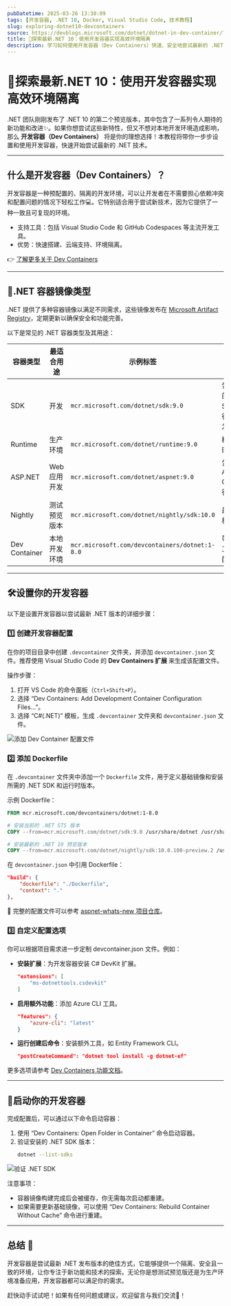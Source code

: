 ```yaml
---
pubDatetime: 2025-03-26 13:30:09
tags: [开发容器, .NET 10, Docker, Visual Studio Code, 技术教程]
slug: exploring-dotnet10-devcontainers
source: https://devblogs.microsoft.com/dotnet/dotnet-in-dev-container/?hide_banner=true
title: 🚀探索最新.NET 10：使用开发容器实现高效环境隔离
description: 学习如何使用开发容器（Dev Containers）快速、安全地尝试最新的 .NET 10 预览版本，同时保持本地环境的清洁。详细教程带你掌握设置步骤、配置选项以及相关工具。
---
```


# 🚀探索最新.NET 10：使用开发容器实现高效环境隔离

.NET 团队刚刚发布了 .NET 10 的第二个预览版本，其中包含了一系列令人期待的新功能和改进✨。如果你想尝试这些新特性，但又不想对本地开发环境造成影响，那么 **开发容器（Dev Containers）** 将是你的理想选择！本教程将带你一步步设置和使用开发容器，快速开始尝试最新的 .NET 技术。

---

## 什么是开发容器（Dev Containers）？

开发容器是一种预配置的、隔离的开发环境，可以让开发者在不需要担心依赖冲突和配置问题的情况下轻松工作💻。它特别适合用于尝试新技术，因为它提供了一种一致且可复现的环境。

- 支持工具：包括 Visual Studio Code 和 GitHub Codespaces 等主流开发工具。
- 优势：快速搭建、云端支持、环境隔离。

👉 [了解更多关于 Dev Containers](https://containers.dev/)

---

## 🌟.NET 容器镜像类型

.NET 提供了多种容器镜像以满足不同需求，这些镜像发布在 [Microsoft Artifact Registry](https://mcr.microsoft.com/)，定期更新以确保安全和功能完善。

以下是常见的 .NET 容器类型及其用途：

| 容器类型      | 最适合用途   | 示例标签                                       | 说明                             |
| ------------- | ------------ | ---------------------------------------------- | -------------------------------- |
| SDK           | 开发         | `mcr.microsoft.com/dotnet/sdk:9.0`             | 包含完整的 SDK、运行时及开发工具 |
| Runtime       | 生产环境     | `mcr.microsoft.com/dotnet/runtime:9.0`         | 精简运行时镜像                   |
| ASP.NET       | Web 应用开发 | `mcr.microsoft.com/dotnet/aspnet:9.0`          | 包含 ASP.NET Core 运行时         |
| Nightly       | 测试预览版本 | `mcr.microsoft.com/dotnet/nightly/sdk:10.0`    | 最新预览构建                     |
| Dev Container | 本地开发环境 | `mcr.microsoft.com/devcontainers/dotnet:1-8.0` | 带有额外工具的预配置环境         |

---

## 🛠设置你的开发容器

以下是设置开发容器以尝试最新 .NET 版本的详细步骤：

### 1️⃣ 创建开发容器配置

在你的项目目录中创建 `.devcontainer` 文件夹，并添加 `devcontainer.json` 文件。推荐使用 Visual Studio Code 的 **Dev Containers 扩展** 来生成该配置文件。

操作步骤：

1. 打开 VS Code 的命令面板（`Ctrl+Shift+P`）。
2. 选择 “Dev Containers: Add Development Container Configuration Files…”。
3. 选择 “C#(.NET)” 模板，生成 `.devcontainer` 文件夹和 `devcontainer.json` 文件。

![添加 Dev Container 配置文件](https://devblogs.microsoft.com/dotnet/wp-content/uploads/sites/10/2025/03/AddConfigFiles.png)

### 2️⃣ 添加 Dockerfile

在 `.devcontainer` 文件夹中添加一个 `Dockerfile` 文件，用于定义基础镜像和安装所需的 .NET SDK 和运行时版本。

示例 Dockerfile：

```dockerfile
FROM mcr.microsoft.com/devcontainers/dotnet:1-8.0

# 安装当前的 .NET STS 版本
COPY --from=mcr.microsoft.com/dotnet/sdk:9.0 /usr/share/dotnet /usr/share/dotnet

# 安装最新的 .NET 10 预览版本
COPY --from=mcr.microsoft.com/dotnet/nightly/sdk:10.0.100-preview.2 /usr/share/dotnet /usr/share/dotnet
```

在 `devcontainer.json` 中引用 Dockerfile：

```json
"build": {
    "dockerfile": "./Dockerfile",
    "context": "."
},
```

📂 完整的配置文件可以参考 [aspnet-whats-new 项目仓库](https://github.com/mikekistler/aspnet-whats-new/tree/dotnet-10-preview2/.devcontainer)。

### 3️⃣ 自定义配置选项

你可以根据项目需求进一步定制 devcontainer.json 文件。例如：

- **安装扩展**：为开发容器安装 C# DevKit 扩展。

  ```json
  "extensions": [
      "ms-dotnettools.csdevkit"
  ]
  ```

- **启用额外功能**：添加 Azure CLI 工具。

  ```json
  "features": {
      "azure-cli": "latest"
  }
  ```

- **运行创建后命令**：安装额外工具，如 Entity Framework CLI。
  ```json
  "postCreateCommand": "dotnet tool install -g dotnet-ef"
  ```

更多选项请参考 [Dev Containers 功能文档](https://containers.dev/features)。

---

## 🚀启动你的开发容器

完成配置后，可以通过以下命令启动容器：

1. 使用 “Dev Containers: Open Folder in Container” 命令启动容器。
2. 验证安装的 .NET SDK 版本：
   ```bash
   dotnet --list-sdks
   ```

![验证 .NET SDK](https://devblogs.microsoft.com/dotnet/wp-content/uploads/sites/10/2025/03/DevContainerInVSCode.png)

注意事项：

- 容器镜像构建完成后会被缓存，你无需每次启动都重建。
- 如果需要更新基础镜像，可以使用 “Dev Containers: Rebuild Container Without Cache” 命令进行重建。

---

## 总结 🎉

开发容器是尝试最新 .NET 发布版本的绝佳方式，它能够提供一个隔离、安全且一致的环境，让你专注于新功能和技术的探索。无论你是想测试预览版还是为生产环境准备应用，开发容器都可以满足你的需求。

赶快动手试试吧！如果有任何问题或建议，欢迎留言与我们交流🙌！

